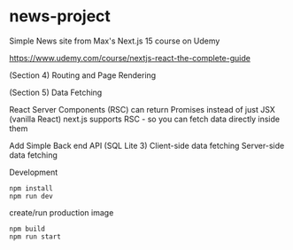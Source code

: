 # news-project

Simple News site from Max's Next.js 15 course on Udemy 

https://www.udemy.com/course/nextjs-react-the-complete-guide


(Section 4)
Routing and Page Rendering

(Section 5)
Data Fetching

React Server Components (RSC) can return Promises instead of just JSX (vanilla React)
next.js supports RSC - so you can fetch data directly inside them

Add Simple Back end API (SQL Lite 3)
Client-side data fetching
Server-side data fetching

Development
```
npm install
npm run dev
```

create/run production image
```
npm build
npm run start
```
